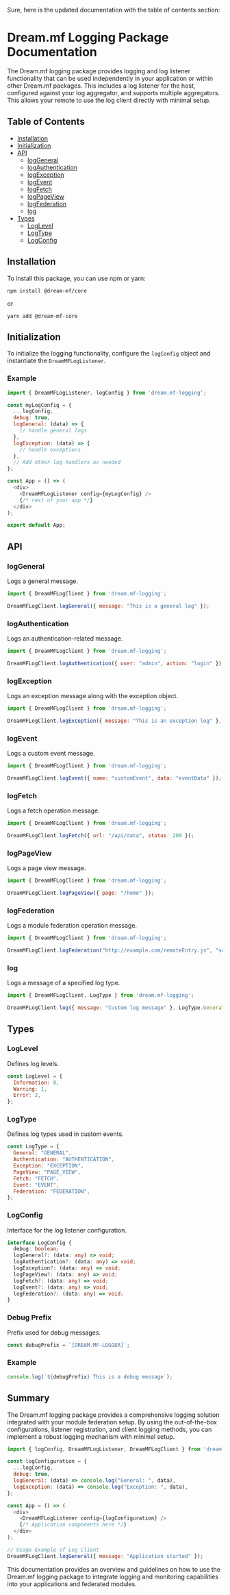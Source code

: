 Sure, here is the updated documentation with the table of contents section:

# Dream.mf Logging Package Documentation

The Dream.mf logging package provides logging and log listener functionality that can be used independently in your application or within other Dream.mf packages. This includes a log listener for the host, configured against your log aggregator, and supports multiple aggregators. This allows your remote to use the log client directly with minimal setup.

## Table of Contents

- [Installation](#installation)
- [Initialization](#initialization)
- [API](#api)
  - [logGeneral](#loggeneral)
  - [logAuthentication](#logauthentication)
  - [logException](#logexception)
  - [logEvent](#logevent)
  - [logFetch](#logfetch)
  - [logPageView](#logpageview)
  - [logFederation](#logfederation)
  - [log](#log)
- [Types](#types)
  - [LogLevel](#loglevel)
  - [LogType](#logtype)
  - [LogConfig](#logconfig)

## Installation

To install this package, you can use npm or yarn:

```shell
npm install @dream-mf/core
```

or

```shell
yarn add @dream-mf-core
```

## Initialization

To initialize the logging functionality, configure the `logConfig` object and instantiate the `DreamMFLogListener`.

### Example

```javascript
import { DreamMFLogListener, logConfig } from 'dream.mf-logging';

const myLogConfig = {
  ...logConfig,
  debug: true,
  logGeneral: (data) => {
    // handle general logs
  },
  logException: (data) => {
    // handle exceptions
  },
  // Add other log handlers as needed
};

const App = () => (
  <div>
    <DreamMFLogListener config={myLogConfig} />
    {/* rest of your app */}
  </div>
);

export default App;
```

## API

### logGeneral

Logs a general message.

```javascript
import { DreamMFLogClient } from 'dream.mf-logging';

DreamMFLogClient.logGeneral({ message: "This is a general log" });
```

### logAuthentication

Logs an authentication-related message.

```javascript
import { DreamMFLogClient } from 'dream.mf-logging';

DreamMFLogClient.logAuthentication({ user: "admin", action: "login" });
```

### logException

Logs an exception message along with the exception object.

```javascript
import { DreamMFLogClient } from 'dream.mf-logging';

DreamMFLogClient.logException({ message: "This is an exception log" }, new Error("Exception occurred"));
```

### logEvent

Logs a custom event message.

```javascript
import { DreamMFLogClient } from 'dream.mf-logging';

DreamMFLogClient.logEvent({ name: "customEvent", data: "eventData" });
```

### logFetch

Logs a fetch operation message.

```javascript
import { DreamMFLogClient } from 'dream.mf-logging';

DreamMFLogClient.logFetch({ url: "/api/data", status: 200 });
```

### logPageView

Logs a page view message.

```javascript
import { DreamMFLogClient } from 'dream.mf-logging';

DreamMFLogClient.logPageView({ page: "/home" });
```

### logFederation

Logs a module federation operation message.

```javascript
import { DreamMFLogClient } from 'dream.mf-logging';

DreamMFLogClient.logFederation("http://example.com/remoteEntry.js", "scopeName", "moduleName");
```

### log

Logs a message of a specified log type.

```javascript
import { DreamMFLogClient, LogType } from 'dream.mf-logging';

DreamMFLogClient.log({ message: "Custom log message" }, LogType.General);
```

## Types

### LogLevel

Defines log levels.

```javascript
const LogLevel = {
  Information: 0,
  Warning: 1,
  Error: 2,
};
```

### LogType

Defines log types used in custom events.

```javascript
const LogType = {
  General: "GENERAL",
  Authentication: "AUTHENTICATION",
  Exception: "EXCEPTION",
  PageView: "PAGE_VIEW",
  Fetch: "FETCH",
  Event: "EVENT",
  Federation: "FEDERATION",
};
```

### LogConfig

Interface for the log listener configuration.

```typescript
interface LogConfig {
  debug: boolean;
  logGeneral?: (data: any) => void;
  logAuthentication?: (data: any) => void;
  logException?: (data: any) => void;
  logPageView?: (data: any) => void;
  logFetch?: (data: any) => void;
  logEvent?: (data: any) => void;
  logFederation?: (data: any) => void;
}
```

### Debug Prefix

Prefix used for debug messages.

```javascript
const debugPrefix = `[DREAM.MF-LOGGER]`;
```

### Example

```javascript
console.log(`${debugPrefix} This is a debug message`);
```

## Summary

The Dream.mf logging package provides a comprehensive logging solution integrated with your module federation setup. By using the out-of-the-box configurations, listener registration, and client logging methods, you can implement a robust logging mechanism with minimal setup.

```javascript
import { logConfig, DreamMFLogListener, DreamMFLogClient } from 'dream.mf-logging';

const logConfiguration = {
  ...logConfig,
  debug: true,
  logGeneral: (data) => console.log("General: ", data),
  logException: (data) => console.log("Exception: ", data),
};

const App = () => (
  <div>
    <DreamMFLogListener config={logConfiguration} />
    {/* Application components here */}
  </div>
);

// Usage Example of Log Client
DreamMFLogClient.logGeneral({ message: "Application started" });
```

This documentation provides an overview and guidelines on how to use the Dream.mf logging package to integrate logging and monitoring capabilities into your applications and federated modules.